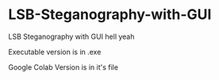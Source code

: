# LSB-Steganography-with-GUI
LSB Steganography with GUI hell yeah

Executable version is in .exe

Google Colab Version is in it's file
